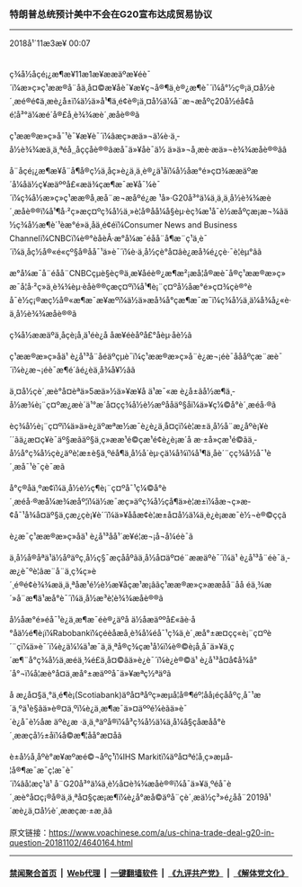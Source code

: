 ### 特朗普总统预计美中不会在G20宣布达成贸易协议
------------------------

<div class="published">
 <span class="date" title="ä¸­å½æ¶é´">
  <time datetime="2018-11-03T00:07:09+08:00">
   2018å¹´11æ3æ¥ 00:07
  </time>
 </span>
</div>
<br/>
<div class="wsw">
 <p>
  ç¾å½åçé¡¿æ¶æ¥11æ1æ¥ææäºæ¥éè¯´ï¼æ»ç»ç¹ææ®å¨åä¸å¤©æ¥åè¯¥æ¥ç¬å®¶ä¸è®¿æ¶è¯´ï¼å°½ç®¡ä¸¤å½è´¸æé®é¢ä¸æè¿å±ï¼ä½ä»å¹¶ä¸é¢è®¡ä¸¤å½ä¼å¨æ¬æåºç20å½éå¢åé¦å³°ä¼æé´å®£å¸è¾¾æè´¸æåè®®ã
 </p>
 <p>
  ç¹ææ®æ»ç»å¯¹è¯¥æ¥è¯´ï¼âæç»æä»¬ä¼è·ä¸­å½è¾¾æä¸ä¸ªéå¸¸åççåè®®ãæå¯ä»¥åè¯ä½ ä»ä»¬å¸æè·æä»¬è¾¾æåè®®ãâ
 </p>
 <p>
  å¨åçé¡¿æ¶æ¥å¨å¶å®ç½ä¸åç»è¿ä¸ä¸è®¿ä¹åï¼å½­åæ°é»ç¤¾ææäºæ´å¼åä½ç¥æäººå£«æä¾çæ¶æ¯æ¥å¯¼è¯´ï¼ç¾å½æ»ç»ç¹ææ®å¸æå¨æ¬æåºé¿æ ¹å»·G20å³°ä¼ä¸ä¸ä¸­å½è¾¾æè´¸æåè®®ï¼å¹¶å·²ç»æç¤ºç¾å½ä¸»è¦å®åå¼å§èµ·èç¾æ¹å¯è½æåºçæ¡æ¬¾ãä½ç¾å½æ¶è´¹èæ°é»ä¸åä¸é¢éï¼Consumer News and Business Channelï¼CNBCï¼è®°èåèÂ·æ°å¼æ¯éåå¨å¶æ¨ç¹ä¸è¯´ï¼ä¸åç½å®«é«çº§å®åå¯¹ä»è¯´ï¼è·ä¸­å½çè°å¤âè¿æå¾é¿çè·¯è¦èµ°âã
 </p>
 <p>
  æ°å¼æ¯å¨éåå¨CNBCçµè§èç®ä¸æ¥åéè®¿æ¶æ²¡æå¦å®æè¯å®ç¹ææ®æ»ç»æ¯å¦å·²ç»ä¸è¾¾èµ·èåè®®çæç¤ºï¼å¹¶è¡¨ç¤ºå½­åæ°é»ç¤¾çè®°èå¯è½ç¡®æç½å®«æ¶æ¯æ¥æºï¼ä½ä»æå¾å°çæ¶æ¯æ¯ï¼ç¾å½ä¸ä¼å¾å¿«è·ä¸­å½è¾¾æåè®®ã
 </p>
 <p>
  ç¾å½ææäºä¸åçè¡å¸ä¹éè¿å åæ¥éèåºå£°åèµ·åè½ã
 </p>
 <p>
  ç¹ææ®æ»ç»åä¹ è¿å¹³å¨åéäºçµè¯ï¼ç¹ææ®æ»ç»å¨è¿æ¬¡éè¯åååºçæ¨æè¯´ï¼è¿æ¬¡éè¯æ¶é´âé¿èä¸å¾å¥½âã
 </p>
 <p>
  ä¸¤å½çè´¸æè°å¤èªä»5æä»½ä»¥æ¥å ä¹æ¯«æ è¿å±ãå½æ¶ä¸­å½æ¾è¡¨ç¤ºæ¿æè´­ä¹°æ´å¤çç¾å½è½æºååäº§åï¼ä»¥ç¼©å°è´¸æéå·®ã
 </p>
 <p>
  èç¾å½è¡¨ç¤ºï¼ä»ä»è¿äºæªæ½æ¯è¿è¿ä¸å¤çï¼è¦æ±ä¸­å½å¨æ¿åºè¡¥è´´ãä¿æ¤ç¥è¯äº§æãäº§ä¸ç»ææ¹é©ç­æ¹é¢è¿è¡æ´å æ·±å»çæ¹é©ãä¸­å½å°ç¾å½çè¿äºè¦æ±è§ä¸ºéå¶ä¸­å½å´èµ·çä¼å¾ï¼å¹¶ä¸åè´¨çç¾å½å¯¹è´¸æå¯¹è¯çè¯æã
 </p>
 <p>
  å°ç®åä¸ºæ­¢ï¼ä¸­å½è½ç¶è¡¨ç¤ºå¯¹ç¼©å°è´¸æéå·®æå¼æ¾æåº¦ï¼ä½æ¯æç»äºç¾å½çå¶ä»è¦æ±ï¼åæ¬ç»æ­¢å¯¹å¾å¤äº§ä¸çæ¿ç­è¡¥è´´ï¼ä»¥ååæ­¢è¦æ±å¤å½ä¼ä¸è¿è¡ææ¯è½¬è®©ç­ç­ã
 </p>
 <p>
  è¿æ¯ç¹ææ®æ»ç»åä¹ è¿å¹³åå¹´æ¥é¦æ¬¡å¬å¼éè¯ã
 </p>
 <p>
  ä¸­å½å®åªä¹ä½åºäºç¸å½ç§¯æçååºãä¸­å½å¤äº¤é¨ææäºè¯´ï¼ä¹ è¿å¹³å¨éè¯ä¸­æ¿è¯ºè¦âæ¨å¨ä¸­ç¾ç»è´¸é®é¢è¾¾æä¸ä¸ªåæ¹é½è½æ¥åçæ¹æ¡âãç¹ææ®æ»ç»ææåå¨åå éä¸¾æ´»å¨æ¶ä¹æå°è¯´ï¼ä¸­å½æ³è¦è¾¾æåè®®ã
 </p>
 <p>
  å½­åæ°é»éå¯¹è¿ä¸æ¶æ¯éè®¿äºå ä½åæäººå£«ãè·å°åä½é¶è¡ï¼Rabobankï¼çéèåæå¸è¾å¼éå¯¹ç¾ä¸­è´¸æå°±æ­¤çç«è¡¨ç¤ºè´¨çï¼ä»è¯´ï¼è¿ä¼¼ä¹æ¯ä¸ä¸ªå®ç¾çæ¹å¼ï¼è®©è¡å¸å¯ä»¥ä¸ç´æ¶¨å°ç¾å½ä¸­æéä¸¾é£ä¸å¤©ãä»è¿è¯´ï¼è¿è®©ä¹ è¿å¹³å¤å¢å¾å°´å°¬ï¼å¦æè°å¤ä¸æå°±æäººå¯ä»¥æªç½ªäºã
 </p>
 <p>
  å æ¿å¤§ä¸°ä¸é¶è¡(Scotiabank)äºå¤ªåºç»æµå­¦å®¶éº¦åå¡éçååºç¸å¯¹æ´ä¸ºä¹è§ãä»è®¤ä¸ºï¼è¿ä¸æ¶æ¯ä»¤äººé¼èãä»è¯´è¿å¯è½åæ äºè¿æ ·ä¸ä¸ªäºå®ï¼å³ç¾å½ä¼ä¸å¼å§çåæåå°è´¸ææçå½±åï¼å©æ¶¦åå°æ¤åã
 </p>
 <p>
  è±å½å¸åºè°æ¥æºæé©¬åºç¹ï¼IHS Markitï¼äºå¤ªé¦å¸­ç»æµå­¦å®¶æ¯æ¯ç¦æ¯è¯´ï¼âå¦æç¹ä¹ å¨G20å³°ä¼ä¸è½å¤è¾¾æåè®®ï¼å¯ä»¥ä¸ºéå¯è´¸æè°å¤ç¡®å®ä¸ä¸ªå¤§çæ¡æ¶ï¼è¿å°æå©äºå¨çè´¸æä½ç³»é¿åå¨2019å¹´æè¿ä¸¤å½è´¸ææçæ·±æ¸ãâ
 </p>
 <p>
 </p>
</div>

原文链接：https://www.voachinese.com/a/us-china-trade-deal-g20-in-question-20181102/4640164.html


------------------------
#### [禁闻聚合首页](https://github.com/gfw-breaker/banned-news/blob/master/README.md) &nbsp;|&nbsp; [Web代理](https://github.com/gfw-breaker/open-proxy/blob/master/README.md) &nbsp;|&nbsp;  [一键翻墙软件](https://github.com/gfw-breaker/nogfw/blob/master/README.md) &nbsp;|&nbsp; [《九评共产党》](https://github.com/gfw-breaker/9ping.md/blob/master/README.md#九评之一评共产党是什么) &nbsp;|&nbsp; [《解体党文化》](https://github.com/gfw-breaker/jtdwh.md/blob/master/README.md#绪论)